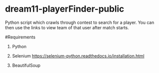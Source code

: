 # dream11-playerFinder-public
Python script which crawls through contest to search for a player. You can then use the links to view team of that user after match starts. 

#Requirements
1. Python

2. Selenium
https://selenium-python.readthedocs.io/installation.html

3. BeautifulSoup
